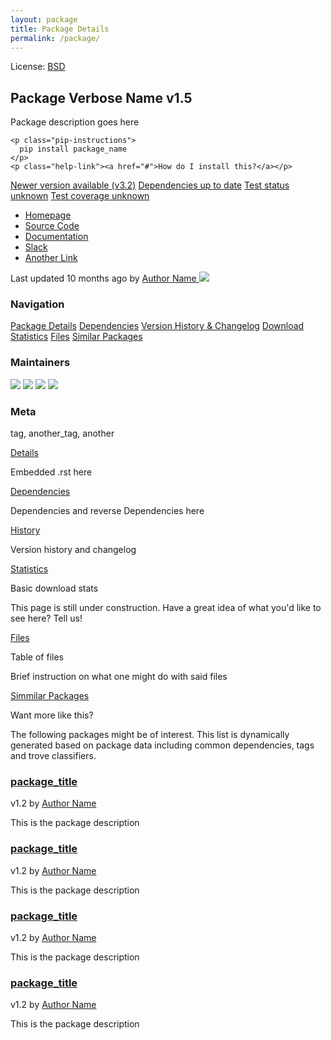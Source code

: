 ```yaml
---
layout: package
title: Package Details
permalink: /package/
---
```


<section class="package-header">
  <div class="container">
    <p class="license">License: <a href="#">BSD</a></p>
    <h1>Package Verbose Name v1.5</h1>
    <p class="description">Package description goes here</p>

    <p class="pip-instructions">
      pip install package_name
    </p>
    <p class="help-link"><a href="#">How do I install this?</a></p>
  </div>
</section>
<section class="package-status">
  <div class="container">
    <a class="bad status-badge" href="#">Newer version available (v3.2)</a>
    <a class="good status-badge" href="#">Dependencies up to date</a>
    <a class="unknown status-badge" href="#">Test status unknown</a>
    <a class="unknown status-badge" href="#">Test coverage unknown</a>
  </div>
</section>
<section class="package-links grey">
  <div class="container">
    <ul>
      <li><a href="#"><i class="fa fa-home"></i>Homepage</a></li>
      <li><a href="#"><i class="fa fa-github"></i>Source Code</a></li>
      <li><a href="#"><i class="fa fa-book"></i>Documentation</a></li>
      <li><a href="#"><i class="fa fa-slack"></i>Slack</a></li>
      <li><a href="#"><i class="fa fa-external-link-square"></i>Another Link</a></li>
    </ul>
    <p class="author-info">Last updated 10 months ago by <a href="/author/">Author Name <img src="http://placehold.it/40x40"></a></p>
  </div>
</section>
<section>
  <div class="container">
  <div class="vertical-tabs-container">
<div class="vertical-tabs">

  <div class="sidebar-section">
    <h3>Navigation</h3>
    <a href="javascript:void(0)" class="js-vertical-tab vertical-tab is-active" rel="tab1">Package Details</a>
    <a href="javascript:void(0)" class="js-vertical-tab vertical-tab" rel="tab2">Dependencies</a>
    <a href="javascript:void(0)" class="js-vertical-tab vertical-tab" rel="tab3">Version History &amp; Changelog</a>
    <a href="javascript:void(0)" class="js-vertical-tab vertical-tab" rel="tab4">Download Statistics</a>
    <a href="javascript:void(0)" class="js-vertical-tab vertical-tab" rel="tab5">Files</a>
    <a href="javascript:void(0)" class="js-vertical-tab vertical-tab" rel="tab6">Similar Packages</a>
  </div>

  <div class="sidebar-section maintainers">
    <h3>Maintainers</h3>
    <a href="/author/"><img src="http://placehold.it/50x50"></a>
    <a href="/author/"><img src="http://placehold.it/50x50"></a>
    <a href="/author/"><img src="http://placehold.it/50x50"></a>
    <a href="/author/"><img src="http://placehold.it/50x50"></a>
  </div>

  <div class="sidebar-section meta">
    <h3>Meta</h3>
    <p class="tags">tag, another_tag, another</p>
  </div>
</div>

<div class="vertical-tab-content-container">
  <a href="" class="js-vertical-tab-accordion-heading vertical-tab-accordion-heading is-active" rel="tab1">Details</a>
  <div id="tab1" class="js-vertical-tab-content vertical-tab-content">
    <p>Embedded .rst here</p>
  </div>

  <a href="" class="js-vertical-tab-accordion-heading vertical-tab-accordion-heading" rel="tab2">Dependencies</a>
  <div id="tab2" class="js-vertical-tab-content vertical-tab-content">
    <p>Dependencies and reverse Dependencies here</p>
  </div>

  <a href="" class="js-vertical-tab-accordion-heading vertical-tab-accordion-heading" rel="tab3">History</a>
  <div id="tab3" class="js-vertical-tab-content vertical-tab-content">
    <p>Version history and changelog</p>
  </div>

  <a href="" class="js-vertical-tab-accordion-heading vertical-tab-accordion-heading" rel="tab4">Statistics</a>
  <div id="tab4" class="js-vertical-tab-content vertical-tab-content">
    <p>Basic download stats</p>
    <p>This page is still under construction. Have a great idea of what you'd like to see here?  Tell us!</p>
  </div>

  <a href="" class="js-vertical-tab-accordion-heading vertical-tab-accordion-heading" rel="tab5">Files</a>
  <div id="tab5" class="js-vertical-tab-content vertical-tab-content">
    <p>Table of files</p>
    <p>Brief instruction on what one might do with said files</p>
  </div>

  <a href="" class="js-vertical-tab-accordion-heading vertical-tab-accordion-heading" rel="tab6">Simmilar Packages</a>
  <div id="tab6" class="js-vertical-tab-content vertical-tab-content">
    <p>Want more like this?</p>
    <p>The following packages might be of interest.  This list is dynamically generated based on package data including common dependencies, tags and trove classifiers.</p>
    <div class="package-snippet">
      <h3 class="title"><a href="/package/">package_title</a></h3>
      <p class="meta">
        <span class="version">v1.2</span> by <a href="/author/">Author Name</a>
      </p>
      <p class="description">
        This is the package description
      </p>
    </div>
    <div class="package-snippet">
      <h3 class="title"><a href="/package/">package_title</a></h3>
      <p class="meta">
        <span class="version">v1.2</span> by <a href="/author/">Author Name</a>
      </p>
      <p class="description">
        This is the package description
      </p>
    </div>
    <div class="package-snippet">
      <h3 class="title"><a href="/package/">package_title</a></h3>
      <p class="meta">
        <span class="version">v1.2</span> by <a href="/author/">Author Name</a>
      </p>
      <p class="description">
        This is the package description
      </p>
    </div>
    <div class="package-snippet">
      <h3 class="title"><a href="/package/">package_title</a></h3>
      <p class="meta">
        <span class="version">v1.2</span> by <a href="/author/">Author Name</a>
      </p>
      <p class="description">
        This is the package description
      </p>
    </div>
  </div>

</div>
</div>

  </div>
</section>
